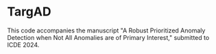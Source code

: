 # TargAD
This code accompanies the manuscript "A Robust Prioritized Anomaly Detection when Not All Anomalies are of Primary Interest," submitted to ICDE 2024.
